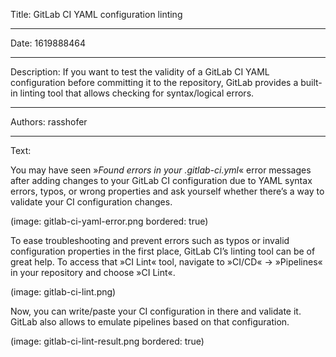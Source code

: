 Title: GitLab CI YAML configuration linting

-----

Date: 1619888464

-----

Description: If you want to test the validity of a GitLab CI YAML configuration before committing it to the repository, GitLab provides a built-in linting tool that allows checking for syntax/logical errors.

-----

Authors: rasshofer

-----

Text:

You may have seen »_Found errors in your .gitlab-ci.yml_« error messages after adding changes to your GitLab CI configuration due to YAML syntax errors, typos, or wrong properties and ask yourself whether there’s a way to validate your CI configuration changes.

(image: gitlab-ci-yaml-error.png bordered: true)

To ease troubleshooting and prevent errors such as typos or invalid configuration properties in the first place, GitLab CI’s linting tool can be of great help. To access that »CI Lint« tool, navigate to »CI/CD« → »Pipelines« in your repository and choose »CI Lint«.

(image: gitlab-ci-lint.png)

Now, you can write/paste your CI configuration in there and validate it. GitLab also allows to emulate pipelines based on that configuration.

(image: gitlab-ci-lint-result.png bordered: true)
